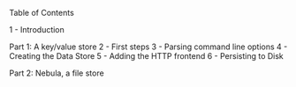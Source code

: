 Table of Contents

1 - Introduction

Part 1: A key/value store
2 - First steps
3 - Parsing command line options
4 - Creating the Data Store
5 - Adding the HTTP frontend
6 - Persisting to Disk

Part 2: Nebula, a file store
